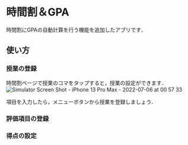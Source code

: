# 時間割＆GPA
時間割にGPAの自動計算を行う機能を追加したアプリです．
## 使い方
### 授業の登録
時間割ページで授業のコマをタップすると，授業の設定ができます．
![Simulator Screen Shot - iPhone 13 Pro Max - 2022-07-06 at 00 57 33](https://user-images.githubusercontent.com/103174345/180020816-2caa3395-c2ad-4989-8b76-67ee83a217bf.png)

項目を入力したら，メニューボタンから授業を登録しましょう．
### 評価項目の登録
### 得点の設定
